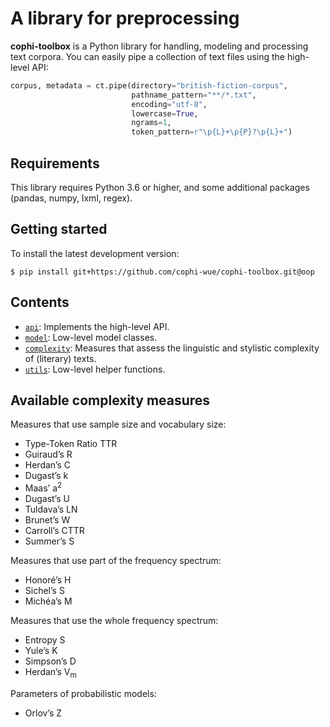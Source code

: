 # A library for preprocessing

**cophi-toolbox** is a Python library for handling, modeling and processing text corpora. You
can easily pipe a collection of text files using the high-level API:

```python
corpus, metadata = ct.pipe(directory="british-fiction-corpus",
                           pathname_pattern="**/*.txt",
                           encoding="utf-8",
                           lowercase=True,
                           ngrams=1,
                           token_pattern=r"\p{L}+\p{P}?\p{L}+")
```

## Requirements

This library requires Python 3.6 or higher, and some additional packages (pandas, numpy, lxml, regex).

## Getting started

To install the latest development version:
```
$ pip install git+https://github.com/cophi-wue/cophi-toolbox.git@oop
```

## Contents
- [`api`](src/cophi_toolbox/api.py): Implements the high-level API.
- [`model`](src/cophi_toolbox/model.py): Low-level model classes.
- [`complexity`](src/cophi_toolbox/complexity.py): Measures that assess the linguistic and stylistic complexity of (literary) texts.
- [`utils`](src/cophi_toolbox/utils.py): Low-level helper functions.


## Available complexity measures
Measures that use sample size and vocabulary size:
  * Type-Token Ratio TTR
  * Guiraud’s R
  * Herdan’s C
  * Dugast’s k
  * Maas’ a<sup>2</sup>
  * Dugast’s U
  * Tuldava’s LN
  * Brunet’s W
  * Carroll’s CTTR
  * Summer’s S

Measures that use part of the frequency spectrum:
  * Honoré’s H
  * Sichel’s S
  * Michéa’s M

Measures that use the whole frequency spectrum:
  * Entropy S
  * Yule’s K
  * Simpson’s D
  * Herdan’s V<sub>m</sub>

Parameters of probabilistic models:
  * Orlov’s Z